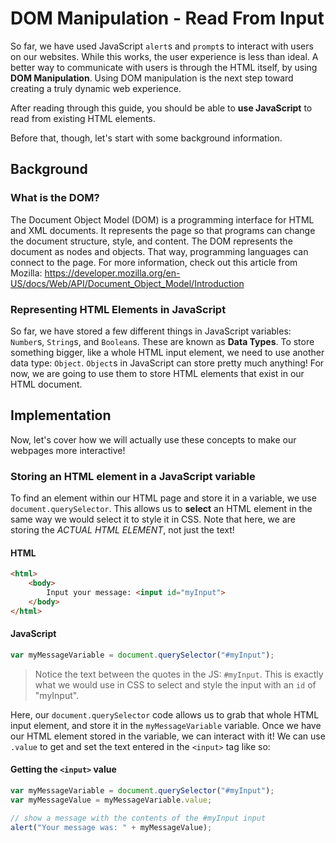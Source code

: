 # DOM Manipulation - Read From Input
So far, we have used JavaScript `alert`s and `prompt`s to interact with users on our websites. While this works, the user experience is less than ideal. A better way to communicate with users is through the HTML itself, by using **DOM Manipulation**. Using DOM manipulation is the next step toward creating a truly dynamic web experience.

After reading through this guide, you should be able to **use JavaScript** to read from existing HTML elements.

Before that, though, let's start with some background information.

## Background

### What is the DOM?
The Document Object Model (DOM) is a programming interface for HTML and XML documents. It represents the page so that programs can change the document structure, style, and content. The DOM represents the document as nodes and objects. That way, programming languages can connect to the page. For more information, check out this article from Mozilla: https://developer.mozilla.org/en-US/docs/Web/API/Document_Object_Model/Introduction

### Representing HTML Elements in JavaScript
So far, we have stored a few different things in JavaScript variables: `Number`s, `String`s, and `Boolean`s. These are known as **Data Types**. To store something bigger, like a whole HTML input element, we need to use another data type: `Object`. `Object`s in JavaScript can store pretty much anything! For now, we are going to use them to store HTML elements that exist in our HTML document.

## Implementation
Now, let's cover how we will actually use these concepts to make our webpages more interactive!

### Storing an HTML element in a JavaScript variable
To find an element within our HTML page and store it in a variable, we use `document.querySelector`. This allows us to **select** an HTML element in the same way we would select it to style it in CSS. Note that here, we are storing the _ACTUAL HTML ELEMENT_, not just the text!

#### HTML

```html
<html>
    <body>
        Input your message: <input id="myInput">
    </body>
</html>
```

#### JavaScript

```javascript
var myMessageVariable = document.querySelector("#myInput");
```

>Notice the text between the quotes in the JS: `#myInput`. This is exactly what we would use in CSS to select and style the input with an `id` of "myInput".

Here, our `document.querySelector` code allows us to grab that whole HTML input element, and store it in the `myMessageVariable` variable. Once we have our HTML element stored in the variable, we can interact with it! We can use `.value` to get and set the text entered in the `<input>` tag like so:

#### Getting the `<input>` value

```javascript
var myMessageVariable = document.querySelector("#myInput");
var myMessageValue = myMessageVariable.value;

// show a message with the contents of the #myInput input
alert("Your message was: " + myMessageValue);
```